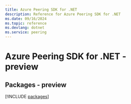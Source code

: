 ```yaml
---
title: Azure Peering SDK for .NET
description: Reference for Azure Peering SDK for .NET
ms.date: 09/16/2024
ms.topic: reference
ms.devlang: dotnet
ms.service: peering
---
```

# Azure Peering SDK for .NET - preview
## Packages - preview
[!INCLUDE [packages](peering-index.md)]